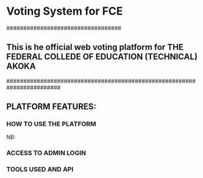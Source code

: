# Voting System for FCE

##################################
## This is he official web voting platform for THE FEDERAL COLLEDE OF EDUCATION (TECHNICAL) AKOKA
########################################################################

## PLATFORM FEATURES:



### HOW TO USE THE PLATFORM

NB: 

### ACCESS TO ADMIN LOGIN

### TOOLS USED AND API
